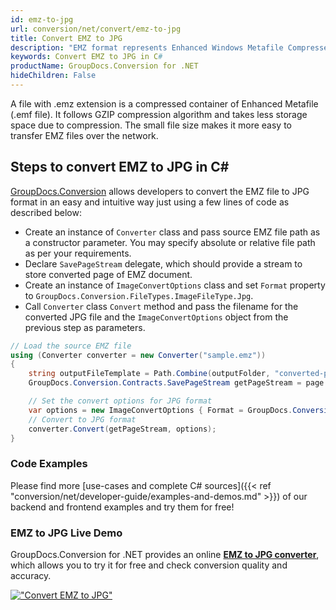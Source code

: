 ```yaml
---
id: emz-to-jpg
url: conversion/net/convert/emz-to-jpg
title: Convert EMZ to JPG
description: "EMZ format represents Enhanced Windows Metafile Compressed with .emz extension. Learn how to convert EMZ to JPG file programmatically in C# language using GroupDocs.Conversion for .NET library."
keywords: Convert EMZ to JPG in C#
productName: GroupDocs.Conversion for .NET
hideChildren: False
---
```


A file with .emz extension is a compressed container of Enhanced Metafile (.emf file). It follows GZIP compression algorithm and takes less storage space due to compression. The small file size makes it more easy to transfer EMZ files over the network.

## Steps to convert EMZ to JPG in C#

[GroupDocs.Conversion](https://products.groupdocs.com/conversion/net) allows developers to convert the EMZ file to JPG format in an easy and intuitive way just using a few lines of code as described below:

* Create an instance of `Converter` class and pass source EMZ file path as a constructor parameter. You may specify absolute or relative file path as per your requirements. 
* Declare `SavePageStream` delegate, which should provide a stream to store converted page of EMZ document.
* Create an instance of `ImageConvertOptions` class and set `Format` property to `GroupDocs.Conversion.FileTypes.ImageFileType.Jpg`.
* Call `Converter` class `Convert` method and pass the filename for the converted JPG file and the `ImageConvertOptions` object from the previous step as parameters.

```csharp
// Load the source EMZ file
using (Converter converter = new Converter("sample.emz"))
{
    string outputFileTemplate = Path.Combine(outputFolder, "converted-page-{0}.jpg");
    GroupDocs.Conversion.Contracts.SavePageStream getPageStream = page => new FileStream(string.Format(outputFileTemplate, page), FileMode.Create);

    // Set the convert options for JPG format
    var options = new ImageConvertOptions { Format = GroupDocs.Conversion.FileTypes.ImageFileType.Jpg };   
    // Convert to JPG format
    converter.Convert(getPageStream, options);
}
```

### Code Examples

Please find more [use-cases and complete C# sources]({{< ref "conversion/net/developer-guide/examples-and-demos.md" >}}) of our backend and frontend examples and try them for free!

### EMZ to JPG Live Demo

GroupDocs.Conversion for .NET provides an online [**EMZ to JPG converter**](https://products.groupdocs.app/conversion/emz-to-jpg), which allows you to try it for free and check conversion quality and accuracy.

[!["Convert EMZ to JPG"](conversion/net/images/convert-to-jpg/convert-emz-to-jpg.png)](https://products.groupdocs.app/conversion/emz-to-jpg)